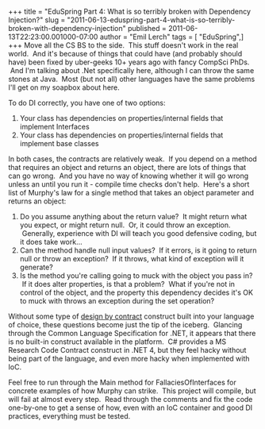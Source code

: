 +++
title = "EduSpring Part 4: What is so terribly broken with Dependency Injection?"
slug = "2011-06-13-eduspring-part-4-what-is-so-terribly-broken-with-dependency-injection"
published = 2011-06-13T22:23:00.001000-07:00
author = "Emil Lerch"
tags = [ "EduSpring",]
+++
Move all the CS BS to the side.  This stuff doesn't work in the real
world.  And it's because of things that could have (and probably should
have) been fixed by uber-geeks 10+ years ago with fancy CompSci PhDs.
 And I'm talking about .Net specifically here, although I can throw the
same stones at Java.  Most (but not all) other languages have the same
problems I'll get on my soapbox about here.  
  
To do DI correctly, you have one of two options:  
  

1.  Your class has dependencies on properties/internal fields that
    implement Interfaces
2.  Your class has dependencies on properties/internal fields that
    implement base classes

In both cases, the contracts are relatively weak.  If you depend on a
method that requires an object and returns an object, there are lots of
things that can go wrong.  And you have no way of knowing whether it
will go wrong unless an until you run it - compile time checks don't
help.  Here's a short list of Murphy's law for a single method that
takes an object parameter and returns an object:

1.  Do you assume anything about the return value?  It might return what
    you expect, or might return null.  Or, it could throw an exception.
     Generally, experience with DI will teach you good defensive coding,
    but it does take work...
2.  Can the method handle null input values?  If it errors, is it going
    to return null or throw an exception?  If it throws, what kind of
    exception will it generate?
3.  Is the method you're calling going to muck with the object you pass
    in?  If it does alter properties, is that a problem?  What if you're
    not in control of the object, and the property this dependency
    decides it's OK to muck with throws an exception during the set
    operation?

Without some type of [design by
contract](http://en.wikipedia.org/wiki/Design_by_contract) construct
built into your language of choice, these questions become just the tip
of the iceberg.  Glancing through the Common Language Specification for
.NET, it appears that there is no built-in construct available in the
platform.  C\# provides a MS Research Code Contract construct in .NET 4,
but they feel hacky without being part of the language, and even more
hacky when implemented with IoC.  

  

Feel free to run through the Main method for FallaciesOfInterfaces for
concrete examples of how Murphy can strike.  This project will compile,
but will fail at almost every step.  Read through the comments and fix
the code one-by-one to get a sense of how, even with an IoC container
and good DI practices, everything must be tested.
